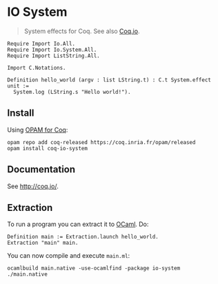# IO System
> System effects for Coq. See also [Coq.io](http://coq.io/).

    Require Import Io.All.
    Require Import Io.System.All.
    Require Import ListString.All.

    Import C.Notations.

    Definition hello_world (argv : list LString.t) : C.t System.effect unit :=
      System.log (LString.s "Hello world!").

## Install
Using [OPAM for Coq](coq.io/opam/):

    opam repo add coq-released https://coq.inria.fr/opam/released
    opam install coq-io-system

## Documentation
See http://coq.io/.

## Extraction
To run a program you can extract it to [OCaml](https://ocaml.org/). Do:

    Definition main := Extraction.launch hello_world.
    Extraction "main" main.

You can now compile and execute `main.ml`:

    ocamlbuild main.native -use-ocamlfind -package io-system
    ./main.native
